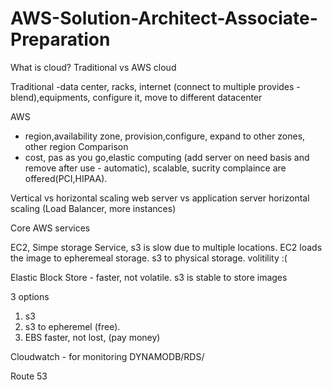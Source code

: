 # AWS-Solution-Architect-Associate-Preparation

What is cloud? 
Traditional vs AWS cloud

Traditional 
  -data center, racks, internet (connect  to multiple provides - blend),equipments, configure it, move to different datacenter

AWS
  - region,availability zone, provision,configure, expand to other zones, other region
Comparison
  - cost, pas as you go,elastic computing (add server on need basis and remove after use - automatic), scalable, sucrity complaince are offered(PCI,HIPAA).

Vertical vs horizontal scaling
web server vs application server
horizontal scaling (Load Balancer, more instances)

Core AWS services

EC2, Simpe storage Service, s3 is slow due to multiple locations. EC2 loads the image to epheremeal storage. s3 to physical storage. volitility :(

Elastic Block Store - faster, not volatile. s3 is stable to store images

3 options 

1. s3
2. s3 to epheremel (free).
3. EBS faster, not lost, (pay money)


Cloudwatch - for monitoring
DYNAMODB/RDS/

Route 53 







